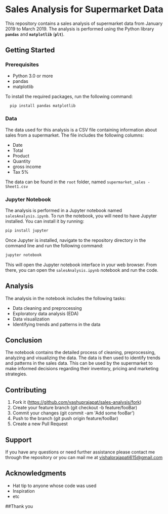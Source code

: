 # Sales Analysis for Supermarket Data
This repository contains a sales analysis of supermarket data from January 2019 to March 2019. The analysis is performed using the Python library **`pandas`** and **`matplotlib`** (**`plt`**).

## Getting Started
### Prerequisites
- Python 3.0 or more
- pandas
- matplotlib

To install the required packages, run the following command:
```bash
  pip install pandas matplotlib
```


### Data

The data used for this analysis is a CSV file containing information about sales from a supermarket. The file includes the following columns:
- Date
- Total
- Product
- Quantity
- gross income
- Tax 5%

The data can be found in the `root` folder, named `supermarket_sales - Sheet1.csv`

### Jupyter Notebook

The analysis is performed in a Jupyter notebook named `salesAnalysis.ipynb`. To run the notebook, you will need to have Jupyter installed. You can install it by running:
```bash
pip install jupyter
```
Once Jupyter is installed, navigate to the repository directory in the command line and run the following command:
```bash
jupyter notebook
```
This will open the Jupyter notebook interface in your web browser. From there, you can open the `salesAnalysis.ipynb` notebook and run the code.

## Analysis

The analysis in the notebook includes the following tasks:
- Data cleaning and preprocessing
- Exploratory data analysis (EDA)
- Data visualization
- Identifying trends and patterns in the data

## Conclusion

The notebook contains the detailed process of cleaning, preprocessing, analyzing and visualizing the data. The data is then used to identify trends and patterns in the sales data. This can be used by the supermarket to make informed decisions regarding their inventory, pricing and marketing strategies.

## Contributing

1. Fork it (https://github.com/vashuprajapat/sales-analysis/fork)
2. Create your feature branch (git checkout -b feature/fooBar)
3. Commit your changes (git commit -am 'Add some fooBar')
4. Push to the branch (git push origin feature/fooBar)
5. Create a new Pull Request

## Support

If you have any questions or need further assistance please contact me through the repository or you can mail me at [vishalprajapati615@gmail.com](mailto:vishalprajapati615@gmail.com)


## Acknowledgments

- Hat tip to anyone whose code was used
- Inspiration
- etc

##Thank you
